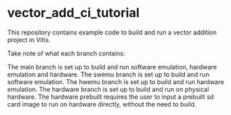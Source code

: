 # vector_add_ci_tutorial

This repository contains example code to build and run a vector addition project in Vitis. 

Take note of what each branch contains:

The main branch is set up to build and run software emulation, hardware emulation and hardware.
The swemu branch is set up to build and run software emulation.
The hwemu branch is set up to build and run hardware emulation.
The hardware branch is set up to build and run on physical hardware. 
The hardware prebuilt requires the user to input a prebuilt sd card image to run on hardware directly, without the need to build. 
